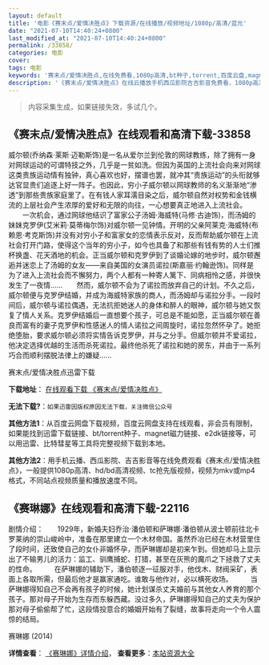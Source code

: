 ```yaml
---
layout: default
title: '电影《赛末点/爱情决胜点》下载资源/在线播放/视频地址/1080p/高清/蓝光'
date: "2021-07-10T14:40:24+0800"
last_modified_at: "2021-07-10T14:40:24+0800"
permalink: /33858/
categories: 电影
cover:
tags: 电影
keywords: '赛末点/爱情决胜点,在线免费看,1080p高清,bt种子,torrent,百度云盘,magnet,磁力链,迅雷下载资源'
description: '《赛末点/爱情决胜点》在线云播放手机西瓜影院吉吉影音免费看，1080p高清bd/hd未删减完整版和tc抢先枪版，mkv/mp4格式，附带bt/torrent种子、magnet/磁力链、百度云盘、网盘资源迅雷下载链接'
---
```


>内容采集生成，如果链接失效，多试几个。


## 《赛末点/爱情决胜点》在线观看和高清下载-33858

威尔顿(乔纳森&middot;莱斯·迈勒斯饰)是一名从爱尔兰到伦敦的网球教练，除了拥有一身对网球运动的可谓特技之外，几乎是一贫如洗。但因为英国的上流社会向来对网球这类贵族运动情有独钟，真心喜欢也好，摆谱也罢，就冲其“贵族运动”的头衔就够达官显贵们追逐上好一阵子。也因此，穷小子威尔顿以网球教师的名义渐渐地“渗透&rdquo;到那些贵族家庭里了。在有钱人家耳濡目染之后，威尔顿自然对权势和金钱横流的上层社会产生浓厚的爱好和无限的向往，一心想要真正地进入上流社会。 　　一次机会，通过网球他结识了富家公子汤姆·海威特(马修·古迪饰)，而汤姆的妹妹克罗伊(艾米莉&middot;莫蒂梅尔饰)对威尔顿一见钟情。开明的父亲阿莱克&middot;海威特(布赖恩&middot;考克斯饰)并没有对穷小子和富家女的恋情表示反对，反而帮助威尔顿在上流社会打开门路，使得这个当年的穷小子，如今也具备了和那些有钱有势的人士们推杯换盏、花天酒地的机会。正当威尔顿和克罗伊到了谈婚论嫁的地步时，威尔顿邂逅并迷恋上了汤姆的女友&mdash;—来自美国的女演员诺拉(斯嘉丽&middot;约翰逊饰)。同样是为了进入上流社会而不懈努力，两个人都有一种寄人篱下、同病相怜之感，并很快发生了一夜情……　　然而，威尔顿不会为了诺拉而放弃自己的计划。不久之后，威尔顿便与克罗伊结婚，并成为海威特家族的商人，而汤姆却与诺拉分手。一段时间后，威尔顿与诺拉偶遇，无法抗拒她迷人的身体和醉人的眼神，威尔顿与她又恢复了情人关系。克罗伊结婚后一直想要个孩子，可总是不能如愿，正当威尔顿在善良而富有的妻子克罗伊和性感迷人的情人诺拉之间周旋时，诺拉忽然怀孕了。她拒绝堕胎，要求威尔顿必须将实情告诉克罗伊，并与之分手。但威尔顿并不爱诺拉，他决定选择优越的生活而杀死诺拉。最终他杀死了诺拉和她的房东，并由于一系列巧合而顺利摆脱法律上的嫌疑&hellip;…


赛末点/爱情决胜点迅雷下载

**下载地址**： [在线观看下载 《赛末点/爱情决胜点》](https://www.993dy.com//vod-detail-id-15033.html) 


**无法下载?**：`如果迅雷因版权原因无法下载，关注微信公众号 `

**其他方法1**：从百度云网盘下载视频，百度云网盘支持在线观看，非会员有限制，如果能找到迅雷下载链接、bt/torrent种子、magnet磁力链接、e2dk链接等，可以用迅雷、比特彗星等工具将完整视频下载到本地。

**其他方法2**：用手机云播、西瓜影院、吉吉影音等在线免费观看《赛末点/爱情决胜点》，一般提供1080p高清、hd/bd高清视频、tc抢先版视频，视频为mkv或mp4格式，不同站点视频质量和播放速度不同。


## 《赛琳娜》在线观看和高清下载-22116

剧情介绍：　　1929年，新婚夫妇乔治·潘伯顿和萨琳娜·潘伯顿从波士顿前往北卡罗莱纳的崇山峻岭中，准备在那里建立一个木材帝国。虽然乔冶已经在木材营里住了段时间，还致使自己的女仆非婚怀孕，而萨琳娜却是初来乍到。但她却马上显示出了不输男儿的活力：监工、驯鹰捕蛇、打猎，甚至在灰熊的魔爪之下拯救了丈夫的性命。    　　在萨琳娜的辅助下，潘伯顿逐一征服对手，他伐木、财阀采矿，表面上各取所需，但最后他才是赢家通吃。谁敢与他作对，必以横死收场。    　　当萨琳娜得知自己不会再有孩子的时候，她计划谋杀丈夫婚前与其他女人养育的那个孩子。那对母子开始为生存而东躲西藏。没过多久，萨琳娜得知自己的丈夫为保护那对母子偷偷帮了忙，这段情投意合的婚姻开始有了裂缝，故事将走向一个令人震惊的结局。


赛琳娜 (2014)

**详情查看**： [《赛琳娜》详情介绍](/movie/22116/)， **查看更多**：[本站资源大全](/movie/t/all/)

